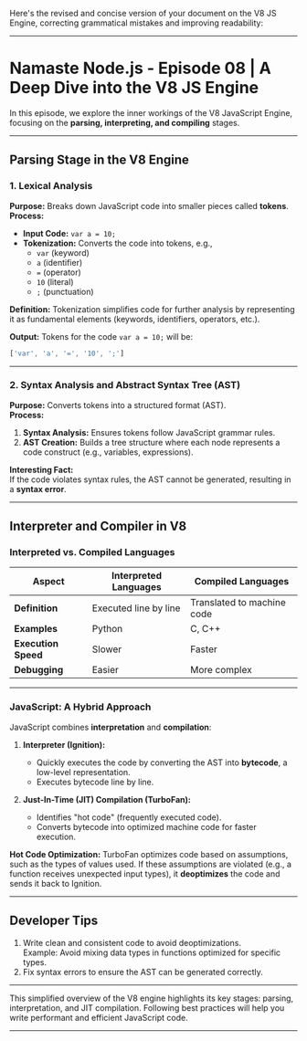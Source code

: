 Here's the revised and concise version of your document on the V8 JS Engine, correcting grammatical mistakes and improving readability:

---

# Namaste Node.js - Episode 08 | A Deep Dive into the V8 JS Engine

In this episode, we explore the inner workings of the V8 JavaScript Engine, focusing on the **parsing, interpreting, and compiling** stages.

---

## Parsing Stage in the V8 Engine

### 1. Lexical Analysis
**Purpose:** Breaks down JavaScript code into smaller pieces called **tokens**.  
**Process:**
- **Input Code:** `var a = 10;`  
- **Tokenization:** Converts the code into tokens, e.g.,  
  - `var` (keyword)  
  - `a` (identifier)  
  - `=` (operator)  
  - `10` (literal)  
  - `;` (punctuation)

**Definition:** Tokenization simplifies code for further analysis by representing it as fundamental elements (keywords, identifiers, operators, etc.).  

**Output:** Tokens for the code `var a = 10;` will be:  
```javascript
['var', 'a', '=', '10', ';']
```

---

### 2. Syntax Analysis and Abstract Syntax Tree (AST)
**Purpose:** Converts tokens into a structured format (AST).  
**Process:**  
1. **Syntax Analysis:** Ensures tokens follow JavaScript grammar rules.  
2. **AST Creation:** Builds a tree structure where each node represents a code construct (e.g., variables, expressions).  

**Interesting Fact:**  
If the code violates syntax rules, the AST cannot be generated, resulting in a **syntax error**.

---

## Interpreter and Compiler in V8

### Interpreted vs. Compiled Languages

| **Aspect**           | **Interpreted Languages**           | **Compiled Languages**          |
|----------------------|-------------------------------------|---------------------------------|
| **Definition**       | Executed line by line              | Translated to machine code       |
| **Examples**         | Python                             | C, C++                           |
| **Execution Speed**  | Slower                             | Faster                           |
| **Debugging**        | Easier                             | More complex                     |

---

### JavaScript: A Hybrid Approach

JavaScript combines **interpretation** and **compilation**:  

1. **Interpreter (Ignition):**  
   - Quickly executes the code by converting the AST into **bytecode**, a low-level representation.  
   - Executes bytecode line by line.

2. **Just-In-Time (JIT) Compilation (TurboFan):**  
   - Identifies "hot code" (frequently executed code).  
   - Converts bytecode into optimized machine code for faster execution.  

**Hot Code Optimization:** TurboFan optimizes code based on assumptions, such as the types of values used. If these assumptions are violated (e.g., a function receives unexpected input types), it **deoptimizes** the code and sends it back to Ignition.

---

## Developer Tips
1. Write clean and consistent code to avoid deoptimizations.  
   Example: Avoid mixing data types in functions optimized for specific types.  
2. Fix syntax errors to ensure the AST can be generated correctly.  

---

This simplified overview of the V8 engine highlights its key stages: parsing, interpretation, and JIT compilation. Following best practices will help you write performant and efficient JavaScript code.

--- 
